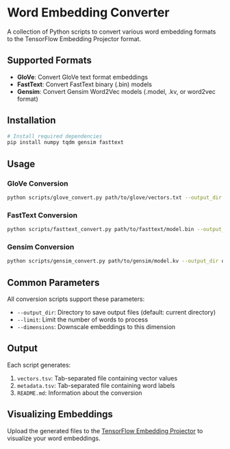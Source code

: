 # Word Embedding Converter

A collection of Python scripts to convert various word embedding formats to the TensorFlow Embedding Projector format.

## Supported Formats

- **GloVe**: Convert GloVe text format embeddings
- **FastText**: Convert FastText binary (.bin) models
- **Gensim**: Convert Gensim Word2Vec models (.model, .kv, or word2vec format)

## Installation

```bash
# Install required dependencies
pip install numpy tqdm gensim fasttext
```

## Usage

### GloVe Conversion

```bash
python scripts/glove_convert.py path/to/glove/vectors.txt --output_dir output/glove --limit 10000 --dimensions 100
```

### FastText Conversion

```bash
python scripts/fasttext_convert.py path/to/fasttext/model.bin --output_dir output/fasttext --limit 10000 --dimensions 100
```

### Gensim Conversion

```bash
python scripts/gensim_convert.py path/to/gensim/model.kv --output_dir output/gensim --limit 10000 --dimensions 100
```

## Common Parameters

All conversion scripts support these parameters:

- `--output_dir`: Directory to save output files (default: current directory)
- `--limit`: Limit the number of words to process
- `--dimensions`: Downscale embeddings to this dimension

## Output

Each script generates:

1. `vectors.tsv`: Tab-separated file containing vector values
2. `metadata.tsv`: Tab-separated file containing word labels
3. `README.md`: Information about the conversion

## Visualizing Embeddings

Upload the generated files to the [TensorFlow Embedding Projector](https://projector.tensorflow.org/) to visualize your word embeddings.
